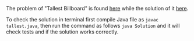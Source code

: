The problem of "Tallest Billboard" is found [here](https://leetcode.com/problems/tallest-billboard/description/) while the solution of it [here](https://github.com/aurimas13/Solutions-To-Problems/blob/main/LeetCode/Java%20Solutions/Tallest%20Billboard/tallest.java).

To check the solution in terminal first compile Java file as `javac tallest.java`, then run the command as follows `java Solution` and it will check tests and if the solution works correctly.
